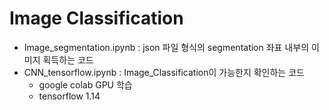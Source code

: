 # Image Classification
- Image_segmentation.ipynb : json 파일 형식의 segmentation 좌표 내부의 이미지 획득하는 코드 <br>
- CNN_tensorflow.ipynb : Image_Classification이 가능한지 확인하는 코드 <br>
  - google colab GPU 학습
  - tensorflow 1.14 
